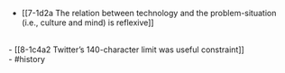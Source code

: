 - [[7-1d2a The relation between technology and the problem-situation (i.e., culture and mind) is reflexive]]
<br>
- [[8-1c4a2 Twitter’s 140-character limit was useful constraint]]
<br>
- #history
